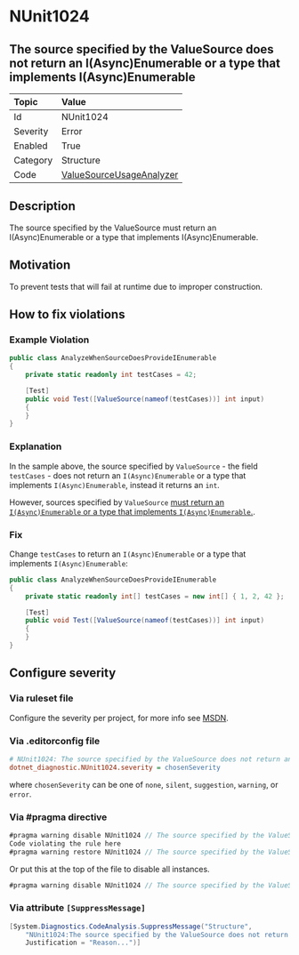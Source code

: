 # NUnit1024

## The source specified by the ValueSource does not return an I(Async)Enumerable or a type that implements I(Async)Enumerable

| Topic    | Value
| :--      | :--
| Id       | NUnit1024
| Severity | Error
| Enabled  | True
| Category | Structure
| Code     | [ValueSourceUsageAnalyzer](https://github.com/nunit/nunit.analyzers/blob/4.4.0/src/nunit.analyzers/ValueSourceUsage/ValueSourceUsageAnalyzer.cs)

## Description

The source specified by the ValueSource must return an I(Async)Enumerable or a type that implements I(Async)Enumerable.

## Motivation

To prevent tests that will fail at runtime due to improper construction.

## How to fix violations

### Example Violation

```csharp
public class AnalyzeWhenSourceDoesProvideIEnumerable
{
    private static readonly int testCases = 42;

    [Test]
    public void Test([ValueSource(nameof(testCases))] int input)
    {
    }
}
```

### Explanation

In the sample above, the source specified by `ValueSource` - the field `testCases` - does not return an
`I(Async)Enumerable` or a type that implements `I(Async)Enumerable`, instead it returns an `int`.

However, sources specified by `ValueSource`
[must return an `I(Async)Enumerable` or a type that implements `I(Async)Enumerable`.](xref:valuesource).

### Fix

Change `testCases` to return an `I(Async)Enumerable` or a type that implements `I(Async)Enumerable`:

```csharp
public class AnalyzeWhenSourceDoesProvideIEnumerable
{
    private static readonly int[] testCases = new int[] { 1, 2, 42 };

    [Test]
    public void Test([ValueSource(nameof(testCases))] int input)
    {
    }
}
```

<!-- start generated config severity -->
## Configure severity

### Via ruleset file

Configure the severity per project, for more info see
[MSDN](https://learn.microsoft.com/en-us/visualstudio/code-quality/using-rule-sets-to-group-code-analysis-rules?view=vs-2022).

### Via .editorconfig file

```ini
# NUnit1024: The source specified by the ValueSource does not return an I(Async)Enumerable or a type that implements I(Async)Enumerable
dotnet_diagnostic.NUnit1024.severity = chosenSeverity
```

where `chosenSeverity` can be one of `none`, `silent`, `suggestion`, `warning`, or `error`.

### Via #pragma directive

```csharp
#pragma warning disable NUnit1024 // The source specified by the ValueSource does not return an I(Async)Enumerable or a type that implements I(Async)Enumerable
Code violating the rule here
#pragma warning restore NUnit1024 // The source specified by the ValueSource does not return an I(Async)Enumerable or a type that implements I(Async)Enumerable
```

Or put this at the top of the file to disable all instances.

```csharp
#pragma warning disable NUnit1024 // The source specified by the ValueSource does not return an I(Async)Enumerable or a type that implements I(Async)Enumerable
```

### Via attribute `[SuppressMessage]`

```csharp
[System.Diagnostics.CodeAnalysis.SuppressMessage("Structure",
    "NUnit1024:The source specified by the ValueSource does not return an I(Async)Enumerable or a type that implements I(Async)Enumerable",
    Justification = "Reason...")]
```
<!-- end generated config severity -->

